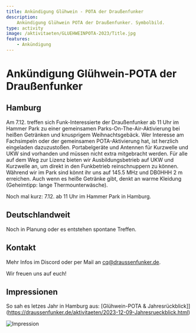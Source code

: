 ```yaml
---
title: Ankündigung Glühwein - POTA der Draußenfunker
description:
    Ankündigung Glühwein POTA der Draußenfunker. Symbolbild.
type: activity
image: /aktivitaeten/GLUEHWEINPOTA-2023/Title.jpg
features:
    - Ankündigung
---
```


# Ankündigung Glühwein-POTA der Draußenfunker

## Hamburg

Am 7.12. treffen sich Funk-Interessierte der Draußenfunker ab 11 Uhr im Hammer Park zu einer gemeinsamen Parks-On-The-Air-Aktivierung bei heißen Getränken und knusprigem Weihnachtsgebäck.
Wer Interesse am Fachsimpeln oder der gemeinsamen POTA-Aktivierung hat, ist herzlich eingeladen dazuzustoßen. Portabelgeräte und Antennen für Kurzwelle und UKW sind vorhanden und müssen nicht extra mitgebracht werden.
Für alle auf dem Weg zur Lizenz bieten wir Ausbildungsbetrieb auf UKW und Kurzwelle an, um direkt in den Funkbetrieb reinschnuppern zu können.
Während wir im Park sind könnt ihr uns auf 145.5 MHz und DB0HHH 2 m erreichen.
Auch wenn es heiße Getränke gibt, denkt an warme Kleidung (Geheimtipp: lange Thermounterwäsche).

Noch mal kurz: 7.12. ab 11 Uhr im Hammer Park in Hamburg.

## Deutschlandweit

Noch in Planung oder es entstehen spontane Treffen.

## Kontakt

Mehr Infos im Discord oder per Mail an cq@draussenfunker.de.

Wir freuen uns auf euch!

## Impressionen

So sah es letzes Jahr in Hamburg aus: [Glühwein-POTA & Jahresrückblick]](https://draussenfunker.de/aktivitaeten/2023-12-09-Jahresrueckblick.html)

![Impression](/aktivitaeten/GLUEHWEINPOTA-2023/Title.jpg)
